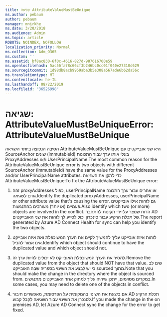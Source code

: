 ```yaml
---
title: שגיאה AttributeValueMustBeUnique
ms.author: pebaum
author: pebaum
manager: mnirkhe
ms.date: 3/20/2018
ms.audience: Admin
ms.topic: article
ROBOTS: NOINDEX, NOFOLLOW
localization_priority: Normal
ms.collection: Adm_O365
ms.custom: ''
ms.assetid: bf8ac830-6f0c-4616-827d-987616700e59
ms.openlocfilehash: 5ac56fa78c66cf3b246bc0cc01f040e27310d629
ms.sourcegitcommit: 1d98db8acb9959aba3b5e308a567ade6b62da56c
ms.translationtype: MT
ms.contentlocale: he-IL
ms.lasthandoff: 08/22/2019
ms.locfileid: "36526998"
---
```

# <a name="error-attributevaluemustbeunique"></a><span data-ttu-id="c77be-102">שגיאה: AttributeValueMustBeUnique</span><span class="sxs-lookup"><span data-stu-id="c77be-102">Error: AttributeValueMustBeUnique</span></span>

<span data-ttu-id="c77be-103">הסיבה הנפוצה ביותר השגיאה AttributeValueMustBeUnique היא שני אובייקטים עם SourceAnchor שונים (immutableId) בעלי אותו ערך עבור התכונות ProxyAddresses ו/או UserPrincipalName.</span><span class="sxs-lookup"><span data-stu-id="c77be-103">The most common reason for the AttributeValueMustBeUnique error is two objects with different SourceAnchor (immutableId) have the same value for the ProxyAddresses and/or UserPrincipalName attributes.</span></span> <span data-ttu-id="c77be-104">כדי לתקן את השגיאה AttributeValueMustBeUnique:</span><span class="sxs-lookup"><span data-stu-id="c77be-104">To fix the AttributeValueMustBeUnique error:</span></span>
  
1. <span data-ttu-id="c77be-105">זהה proxyAddresses כפול, userPrincipalName או אחרים עבור ערך התכונה גורם לשגיאה.</span><span class="sxs-lookup"><span data-stu-id="c77be-105">Identify the duplicated proxyAddresses, userPrincipalName or other attribute value that's causing the error.</span></span> <span data-ttu-id="c77be-106">גם לזהות אילו אובייקטים פעמיים (או יותר) מעורבים בהתנגשות.</span><span class="sxs-lookup"><span data-stu-id="c77be-106">Also identify which two (or more) objects are involved in the conflict.</span></span> <span data-ttu-id="c77be-107">הדוח שנוצר על-ידי תקינות להתחבר AD של תכלת הרקיע עבור סינכרון יכול לסייע לך לזהות את שני האובייקטים.</span><span class="sxs-lookup"><span data-stu-id="c77be-107">The report generated by Azure AD Connect Health for sync can help you identify the two objects.</span></span>
    
2. <span data-ttu-id="c77be-108">לזהות איזה אובייקט עליך להמשיך לקיים את הערך המשוכפלת ואת איזה אובייקט אינו אמור להכיל.</span><span class="sxs-lookup"><span data-stu-id="c77be-108">Identify which object should continue to have the duplicated value and which object should not.</span></span>
    
3. <span data-ttu-id="c77be-109">להסיר את הערך המשוכפלת האובייקט לא יכולים להיות ערך זה.</span><span class="sxs-lookup"><span data-stu-id="c77be-109">Remove the duplicated value from the object that should NOT have that value.</span></span> <span data-ttu-id="c77be-110">שים לב כי יש לבצע את השינוי בספריה שבה האובייקט sourced מתוך.</span><span class="sxs-lookup"><span data-stu-id="c77be-110">Note that you should make the change in the directory where the object is sourced from.</span></span> <span data-ttu-id="c77be-111">במקרים מסוימים, ייתכן שיהיה עליך למחוק אחד האובייקטים מתנגשים.</span><span class="sxs-lookup"><span data-stu-id="c77be-111">In some cases, you may need to delete one of the objects in conflict.</span></span>
    
4. <span data-ttu-id="c77be-112">אם ביצעת את השינוי בהמקומית על הפרסומת, מאפשרים חיבור AD תכלת הרקיע לסנכרן את השינוי עבור השגיאה לקבל קבוע.</span><span class="sxs-lookup"><span data-stu-id="c77be-112">If you made the change in the on premises AD, let Azure AD Connect sync the change for the error to get fixed.</span></span>
    


